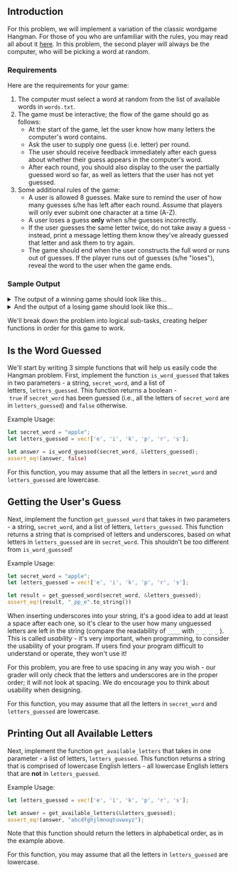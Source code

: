 ## Introduction

For this problem, we will implement a variation of the classic wordgame Hangman. For those of you who are unfamiliar with the rules, you may read all about it [here](https://en.wikipedia.org/wiki/Hangman_(game)). In this problem, the second player will always be the computer, who will be picking a word at random.

### Requirements

Here are the requirements for your game:

1. The computer must select a word at random from the list of available words in `words.txt`.
2. The game must be interactive; the flow of the game should go as follows:
    - At the start of the game, let the user know how many letters the computer's word contains.
    - Ask the user to supply one guess (i.e. letter) per round.
    - The user should receive feedback immediately after each guess about whether their guess appears in the computer's word.
    - After each round, you should also display to the user the partially guessed word so far, as well as letters that the user has not yet guessed.
3. Some additional rules of the game:
    - A user is allowed 8 guesses. Make sure to remind the user of how many guesses s/he has left after each round. Assume that players will only ever submit one character at a time (A-Z).
    - A user loses a guess **only** when s/he guesses incorrectly.
    - If the user guesses the same letter twice, do not take away a guess - instead, print a message letting them know they've already guessed that letter and ask them to try again.
    - The game should end when the user constructs the full word or runs out of guesses. If the player runs out of guesses (s/he "loses"), reveal the word to the user when the game ends.

### Sample Output

<details>
    <summary>The output of a winning game should look like this...</summary>

    Loading word list from file...
    55900 words loaded.
    Welcome to the game, Hangman!
    I am thinking of a word that is 4 letters long.
    -------------
    You have 8 guesses left.
    Available letters: abcdefghijklmnopqrstuvwxyz
    Please guess a letter: a
    Good guess: _ a_ _
    ------------
    You have 8 guesses left.
    Available letters: bcdefghijklmnopqrstuvwxyz
    Please guess a letter: a
    Oops! You've already guessed that letter: _ a_ _
    ------------
    You have 8 guesses left.
    Available letters: bcdefghijklmnopqrstuvwxyz
    Please guess a letter: s
    Oops! That letter is not in my word: _ a_ _
    ------------
    You have 7 guesses left.
    Available letters: bcdefghijklmnopqrtuvwxyz
    Please guess a letter: t
    Good guess: ta_ t
    ------------
    You have 7 guesses left.
    Available letters: bcdefghijklmnopqruvwxyz
    Please guess a letter: r
    Oops! That letter is not in my word: ta_ t
    ------------
    You have 6 guesses left.
    Available letters: bcdefghijklmnopquvwxyz
    Please guess a letter: m
    Oops! That letter is not in my word: ta_ t
    ------------
    You have 5 guesses left.
    Available letters: bcdefghijklnopquvwxyz
    Please guess a letter: c
    Good guess: tact
    ------------
    Congratulations, you won!
</details>

<details>
    <summary>
    And the output of a losing game should look like this...
    </summary>
    
    Loading word list from file...
    55900 words loaded.
    Welcome to the game Hangman!
    I am thinking of a word that is 4 letters long
    -----------
    You have 8 guesses left
    Available Letters: abcdefghijklmnopqrstuvwxyz
    Please guess a letter: a
    Oops! That letter is not in my word: _ _ _ _
    -----------
    You have 7 guesses left
    Available Letters: bcdefghijklmnopqrstuvwxyz
    Please guess a letter: b
    Oops! That letter is not in my word: _ _ _ _
    -----------
    You have 6 guesses left
    Available Letters: cdefghijklmnopqrstuvwxyz
    Please guess a letter: c
    Oops! That letter is not in my word: _ _ _ _
    -----------
    You have 5 guesses left
    Available Letters: defghijklmnopqrstuvwxyz
    Please guess a letter: d
    Oops! That letter is not in my word: _ _ _ _
    -----------
    You have 4 guesses left
    Available Letters: efghijklmnopqrstuvwxyz
    Please guess a letter: e
    Good guess: e_ _ e
    -----------
    You have 4 guesses left
    Available Letters: fghijklmnopqrstuvwxyz
    Please guess a letter: f
    Oops! That letter is not in my word: e_ _ e
    -----------
    You have 3 guesses left
    Available Letters: ghijklmnopqrstuvwxyz
    Please guess a letter: g
    Oops! That letter is not in my word: e_ _ e
    -----------
    You have 2 guesses left
    Available Letters: hijklmnopqrstuvwxyz
    Please guess a letter: h
    Oops! That letter is not in my word: e_ _ e
    -----------
    You have 1 guesses left
    Available Letters: ijklmnopqrstuvwxyz
    Please guess a letter: i
    Oops! That letter is not in my word: e_ _ e
    -----------
    Sorry, you ran out of guesses. The word was else.
</details>

We'll break down the problem into logical sub-tasks, creating helper functions in order for this game to work.


## Is the Word Guessed

We'll start by writing 3 simple functions that will help us easily code the Hangman problem. First, implement the function `is_word_guessed` that takes in two parameters - a string, `secret_word`, and a list of letters, `letters_guessed`. This function returns a boolean - `true` if `secret_word` has been guessed (i.e., all the letters of `secret_word` are in `letters_guessed`) and `false` otherwise.

Example Usage:

```rust
let secret_word = "apple";
let letters_guessed = vec!['e', 'i', 'k', 'p', 'r', 's'];

let answer = is_word_guessed(secret_word, &letters_guessed);
assert_eq!(answer, false)
```

For this function, you may assume that all the letters in `secret_word` and `letters_guessed` are lowercase.


## Getting the User's Guess

Next, implement the function `get_guessed_word` that takes in two parameters - a string, `secret_word`, and a list of letters, `letters_guessed`. This function returns a string that is comprised of letters and underscores, based on what letters in `letters_guessed` are in `secret_word`. This shouldn't be too different from `is_word_guessed`!

Example Usage:

```rust
let secret_word = "apple";
let letters_guessed = vec!['e', 'i', 'k', 'p', 'r', 's'];

let result = get_guessed_word(secret_word, &letters_guessed);
assert_eq!(result, "_pp_e".to_string())
```

When inserting underscores into your string, it's a good idea to add at least a space after each one, so it's clear to the user how many unguessed letters are left in the string (compare the readability of `____` with `_ _ _ _` ). This is called *usability* - it's very important, when programming, to consider the usability of your program. If users find your program difficult to understand or operate, they won't use it!

For this problem, you are free to use spacing in any way you wish - our grader will only check that the letters and underscores are in the proper order; it will not look at spacing. We do encourage you to think about usability when designing.

For this function, you may assume that all the letters in `secret_word` and `letters_guessed` are lowercase.


## Printing Out all Available Letters

Next, implement the function `get_available_letters` that takes in one parameter - a list of letters, `letters_guessed`. This function returns a string that is comprised of lowercase English letters - all lowercase English letters that are **not** in `letters_guessed`.

Example Usage:

```rust
let letters_guessed = vec!['e', 'i', 'k', 'p', 'r', 's'];

let answer = get_available_letters(&letters_guessed);
assert_eq!(answer, "abcdfghjlmnoqtuvwxyz");
```

Note that this function should return the letters in alphabetical order, as in the example above.

For this function, you may assume that all the letters in `letters_guessed` are lowercase.